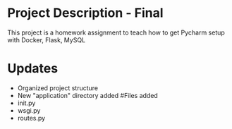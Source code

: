 # Project Description - Final
This project is a homework assignment to teach how to get Pycharm setup with Docker, Flask, MySQL
# Updates
* Organized project structure
* New "application" directory added
#Files added
* init.py
* wsgi.py
* routes.py
